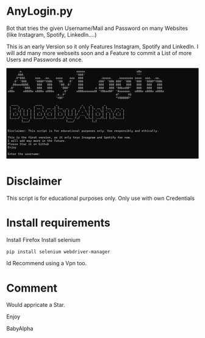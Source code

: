 # AnyLogin.py
Bot that tries the given Username/Mail and Password on many Websites (like Instagram, Spotify, LinkedIn....)

This is an early Version so it only Features Instagram, Spotify and LinkedIn.
I will add many more webseits soon and a Feature to commit a List of more Users and Passwords at once.

![Screenshot](Screenshot.png)
# Disclaimer
This script is for educational purposes only. Only use with own Credentials

# Install requirements
Install Firefox
Install selenium
```bash
pip install selenium webdriver-manager
```
Id Recommend using a Vpn too.


# Comment
Would appricate a Star.

Enjoy

BabyAlpha

